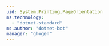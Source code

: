 ```yaml
---
uid: System.Printing.PageOrientation
ms.technology: 
  - "dotnet-standard"
ms.author: "dotnet-bot"
manager: "ghogen"
---
```

